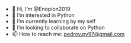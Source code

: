 - 👋 Hi, I’m @Enopion2019
- 👀 I’m interested in Python
- 🌱 I’m currently learning by my self
- 💞️ I’m looking to collaborate on Python
- 📫 How to reach me: pedrov.pv97@gmail.com

<!---
Enopion2019/Enopion2019 is a ✨ special ✨ repository because its `README.md` (this file) appears on your GitHub profile.
You can click the Preview link to take a look at your changes.
--->
